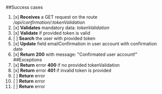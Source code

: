 ##Success cases
1. [x] **Receives** a GET request on the route */api/confirmation/:tokenValidation*
2. [x] **Validates** mandatory data: *tokenValidation*
3. [x] **Validate** if provided token is valid
4. [ ] **Search** the user with provided token
5. [x] **Update** field emailConfirmation in user account with confirmation date
6. [x] **Return 200** with message: "Confirmated user account!"
##Exceptions
1. [x] **Return** error **400** if no provided tokenValidation
2. [x] **Return** error **401** if invalid token is provided
3. [ ] **Return** error 
4. [ ] **Return** error 
5. [ ] **Return** error 